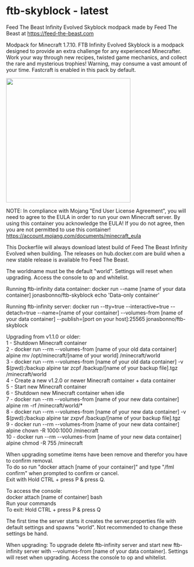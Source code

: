 # ftb-skyblock - latest
Feed The Beast Infinity Evolved Skyblock modpack
made by Feed The Beast at https://feed-the-beast.com

Modpack for Minecraft 1.7.10.
FTB Infinity Evolved Skyblock is a modpack designed to provide an extra challenge for any experienced Minecrafter. Work your way through new recipes, twisted game mechanics, and collect the rare and mysterious trophies! Warning, may consume a vast amount of your time. Fastcraft is enabled in this pack by default.

<img src="http://media-elerium.cursecdn.com/avatars/37/382/635951126086881336.png" width="338" height="338">

NOTE: In compliance with Mojang "End User License Agreement", you will need to agree to the EULA in order to run your own Minecraft server. By using this container you acknowledge the EULA! If you do not agree, then you are not permitted to use this container!
https://account.mojang.com/documents/minecraft_eula

This Dockerfile will always download latest build of Feed The Beast Infinity Evolved when building.
The releases on hub.docker.com are build when a new stable release is available fro Feed The Beast.

The worldname must be the default "world". 
Settings will reset when upgrading.
Access the console to op and whitelist.

Running ftb-infinity data container:
docker run --name [name of your data container] jonasbonno/ftb-skyblock echo 'Data-only container'

Running ftb-infinity server:
docker run --tty=true --interactive=true --detach=true --name=[name of your container] --volumes-from [name of your data container] --publish=[port on your host]:25565 jonasbonno/ftb-skyblock

Upgrading from v1.1.0 or older: </br>
1 - Shutdown Minecraft container </br>
2 - docker run --rm --volumes-from [name of your old data container] alpine mv /opt/minecraft/[name of your world] /minecraft/world </br>
3 - docker run --rm --volumes-from [name of your old data container] -v $(pwd):/backup alpine tar zcpf /backup/[name of your backup file].tgz /minecraft/world </br>
4 - Create a new v1.2.0 or newer Minecraft container + data container </br>
5 - Start new Minecraft container </br>
6 - Shutdown new Minecraft container when idle </br>
7 - docker run --rm --volumes-from [name of your new data container] alpine rm -rf /minecraft/world/* </br>
8 - docker run --rm --volumes-from [name of your new data container] -v $(pwd):/backup alpine tar zxpvf /backup/[name of your backup file].tgz </br>
9 - docker run --rm --volumes-from [name of your new data container] alpine chown -R 1000:1000 /minecraft </br>
10 - docker run --rm --volumes-from [name of your new data container] alpine chmod -R 755 /minecraft </br>

When upgrading sometime items have been remove and therefor you have to confirm removal. </br>
To do so run "docker attach [name of your container]" and type "/fml confirm" when prompted to confirm or cancel. </br>
Exit with Hold CTRL + press P & press Q. </br>

To access the console:
</br>docker attach [name of container] bash
</br>Run your commands
</br>To exit: Hold CTRL + press P & press Q

The first time the server starts it creates the server.properties file with default settings and spawns "world". 
Not recommended to change these settings be hand.

When upgrading:
To upgrade delete ftb-infinity server and start new ftb-infinity server with --volumes-from [name of your data container].
Settings will reset when upgrading.
Access the console to op and whitelist.
